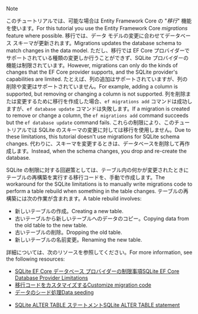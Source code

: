 
> [!NOTE]
> <span data-ttu-id="c4bbe-101">このチュートリアルでは、可能な場合は Entity Framework Core の "*移行*" 機能を使います。</span><span class="sxs-lookup"><span data-stu-id="c4bbe-101">For this tutorial you use the Entity Framework Core *migrations* feature where possible.</span></span> <span data-ttu-id="c4bbe-102">移行では、データ モデルの変更に合わせてデータベース スキーマが更新されます。</span><span class="sxs-lookup"><span data-stu-id="c4bbe-102">Migrations updates the database schema to match changes in the data model.</span></span> <span data-ttu-id="c4bbe-103">ただし、移行では EF Core プロバイダーでサポートされている種類の変更しか行うことができず、SQLite プロバイダーの機能は制限されています。</span><span class="sxs-lookup"><span data-stu-id="c4bbe-103">However, migrations can only do the kinds of changes that the EF Core provider supports, and the SQLite provider's capabilities are limited.</span></span> <span data-ttu-id="c4bbe-104">たとえば、列の追加はサポートされていますが、列の削除や変更はサポートされていません。</span><span class="sxs-lookup"><span data-stu-id="c4bbe-104">For example, adding a column is supported, but removing or changing a column is not supported.</span></span> <span data-ttu-id="c4bbe-105">列を削除または変更するために移行を作成した場合、`ef migrations add` コマンドは成功しますが、`ef database update` コマンドは失敗します。</span><span class="sxs-lookup"><span data-stu-id="c4bbe-105">If a migration is created to remove or change a column, the `ef migrations add` command succeeds but the `ef database update` command fails.</span></span> <span data-ttu-id="c4bbe-106">これらの制限により、このチュートリアルでは SQLite のスキーマの変更に対しては移行を使用しません。</span><span class="sxs-lookup"><span data-stu-id="c4bbe-106">Due to these limitations, this tutorial doesn't use migrations for SQLite schema changes.</span></span> <span data-ttu-id="c4bbe-107">代わりに、スキーマを変更するときは、データベースを削除して再作成します。</span><span class="sxs-lookup"><span data-stu-id="c4bbe-107">Instead, when the schema changes, you drop and re-create the database.</span></span>
>
><span data-ttu-id="c4bbe-108">SQLite の制限に対する回避策としては、テーブル内の何かが変更されたときにテーブルの再構築を実行する移行コードを、手動で作成します。</span><span class="sxs-lookup"><span data-stu-id="c4bbe-108">The workaround for the SQLite limitations is to manually write migrations code to perform a table rebuild when something in the table changes.</span></span> <span data-ttu-id="c4bbe-109">テーブルの再構築には次の作業が含まれます。</span><span class="sxs-lookup"><span data-stu-id="c4bbe-109">A table rebuild involves:</span></span>
>
>* <span data-ttu-id="c4bbe-110">新しいテーブルの作成。</span><span class="sxs-lookup"><span data-stu-id="c4bbe-110">Creating a new table.</span></span>
>* <span data-ttu-id="c4bbe-111">古いテーブルから新しいテーブルへのデータのコピー。</span><span class="sxs-lookup"><span data-stu-id="c4bbe-111">Copying data from the old table to the new table.</span></span>
>* <span data-ttu-id="c4bbe-112">古いテーブルの削除。</span><span class="sxs-lookup"><span data-stu-id="c4bbe-112">Dropping the old table.</span></span>
>* <span data-ttu-id="c4bbe-113">新しいテーブルの名前変更。</span><span class="sxs-lookup"><span data-stu-id="c4bbe-113">Renaming the new table.</span></span>
>
><span data-ttu-id="c4bbe-114">詳細については、次のリソースを参照してください。</span><span class="sxs-lookup"><span data-stu-id="c4bbe-114">For more information, see the following resources:</span></span>
>
> * [<span data-ttu-id="c4bbe-115">SQLite EF Core データベース プロバイダーの制限事項</span><span class="sxs-lookup"><span data-stu-id="c4bbe-115">SQLite EF Core Database Provider Limitations</span></span>](/ef/core/providers/sqlite/limitations)
> * [<span data-ttu-id="c4bbe-116">移行コードをカスタマイズする</span><span class="sxs-lookup"><span data-stu-id="c4bbe-116">Customize migration code</span></span>](/ef/core/managing-schemas/migrations/#customize-migration-code)
> * [<span data-ttu-id="c4bbe-117">データのシード処理</span><span class="sxs-lookup"><span data-stu-id="c4bbe-117">Data seeding</span></span>](/ef/core/modeling/data-seeding)
  * [<span data-ttu-id="c4bbe-118">SQLite ALTER TABLE ステートメント</span><span class="sxs-lookup"><span data-stu-id="c4bbe-118">SQLite ALTER TABLE statement</span></span>](https://sqlite.org/lang_altertable.html)